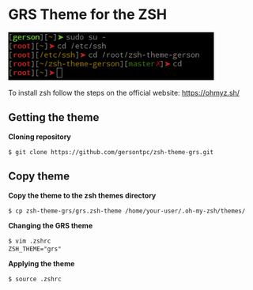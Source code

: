 # GRS Theme for the ZSH
![alt text](https://github.com/gersontpc/zsh-theme-grs/blob/master/grs_theme_preview.png?raw=true)


To install zsh follow the steps on the official website: https://ohmyz.sh/

## Getting the theme
**Cloning repository**
```
$ git clone https://github.com/gersontpc/zsh-theme-grs.git
```
## Copy theme 
**Copy the theme to the zsh themes directory**
```
$ cp zsh-theme-grs/grs.zsh-theme /home/your-user/.oh-my-zsh/themes/
```
**Changing the GRS theme**
```
$ vim .zshrc
ZSH_THEME="grs"
```
**Applying the theme**
```
$ source .zshrc
```

